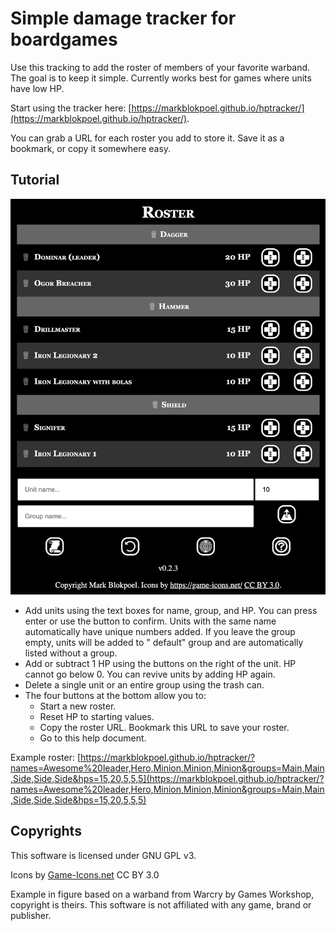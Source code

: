 # Simple damage tracker for boardgames
Use this tracking to add the roster of members of your favorite warband. The goal is to keep it simple. Currently works best for games where units have low HP.

Start using the tracker here: [https://markblokpoel.github.io/hptracker/](https://markblokpoel.github.io/hptracker/).

You can grab a URL for each roster you add to store it. Save it as a bookmark, or copy it somewhere easy.

## Tutorial
![Screen shot](screenshot_1.png)

- Add units using the text boxes for name, group, and HP. You can press enter or use the button to confirm. Units with the same name automatically have unique numbers added. If you leave the group empty, units will be added to " default" group and are automatically listed without a group.
- Add or subtract 1 HP using the buttons on the right of the unit. HP cannot go below 0. You can revive units by adding HP again.
- Delete a single unit or an entire group using the trash can.
- The four buttons at the bottom allow you to:
  - Start a new roster.
  - Reset HP to starting values.
  - Copy the roster URL. Bookmark this URL to save your roster.
  - Go to this help document.

Example roster:
[https://markblokpoel.github.io/hptracker/?names=Awesome%20leader,Hero,Minion,Minion,Minion&groups=Main,Main,Side,Side,Side&hps=15,20,5,5,5](https://markblokpoel.github.io/hptracker/?names=Awesome%20leader,Hero,Minion,Minion,Minion&groups=Main,Main,Side,Side,Side&hps=15,20,5,5,5)

## Copyrights
This software is licensed under GNU GPL v3.

Icons by [Game-Icons.net](https://game-icons.net/) CC BY 3.0

Example in figure based on a warband from Warcry by Games Workshop, copyright is theirs. This software is not affiliated with any game, brand or publisher.
